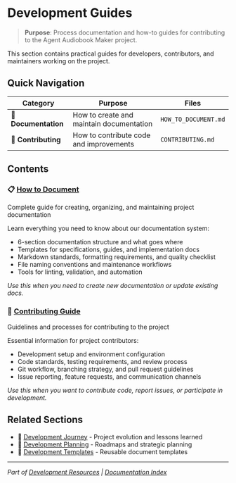 # Development Guides

> **Purpose**: Process documentation and how-to guides for contributing to the Agent Audiobook Maker project.

This section contains practical guides for developers, contributors, and maintainers working on the project.

## Quick Navigation

| Category             | Purpose                                  | Files                |
| -------------------- | ---------------------------------------- | -------------------- |
| 📝 **Documentation** | How to create and maintain documentation | `HOW_TO_DOCUMENT.md` |
| 🤝 **Contributing**  | How to contribute code and improvements  | `CONTRIBUTING.md`    |

## Contents

### 📋 [How to Document](HOW_TO_DOCUMENT.md)

Complete guide for creating, organizing, and maintaining project documentation

Learn everything you need to know about our documentation system:

- 6-section documentation structure and what goes where
- Templates for specifications, guides, and implementation docs
- Markdown standards, formatting requirements, and quality checklist
- File naming conventions and maintenance workflows
- Tools for linting, validation, and automation

*Use this when you need to create new documentation or update existing docs.*

### 🤝 [Contributing Guide](CONTRIBUTING.md)

Guidelines and processes for contributing to the project

Essential information for project contributors:

- Development setup and environment configuration
- Code standards, testing requirements, and review process
- Git workflow, branching strategy, and pull request guidelines
- Issue reporting, feature requests, and communication channels

*Use this when you want to contribute code, report issues, or participate in development.*

## Related Sections

- 🔗 [Development Journey](../journey/README.md) - Project evolution and lessons learned
- 🔗 [Development Planning](../planning/README.md) - Roadmaps and strategic planning
- 🔗 [Development Templates](../templates/README.md) - Reusable document templates

______________________________________________________________________

*Part of [Development Resources](../README.md) | [Documentation Index](../../README.md)*
